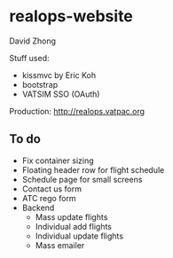 realops-website
===============

David Zhong

Stuff used:

* kissmvc by Eric Koh
* bootstrap
* VATSIM SSO (OAuth)

Production: http://realops.vatpac.org

To do
-----

* Fix container sizing
* Floating header row for flight schedule
* Schedule page for small screens
* Contact us form
* ATC rego form
* Backend
  * Mass update flights
  * Individual add flights
  * Individual update flights
  * Mass emailer
